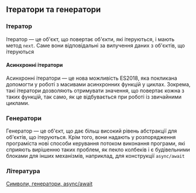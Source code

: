 ## Ітератори та генератори

### Ітератор

Ітератор — це об'єкт, що повертає об'єкти, які ітеруються, і мають метод `next`. Саме вони відповідальні за вилучення даних з об'єктів, що ітеруються

#### Асинхронні ітератори

Асинхронні ітератори — це нова можливість ES2018, яка покликана допомогти у роботі з масивами асинхронних функцій у циклах. Зокрема, такі ітератори дозволяють отримувати значення, що повертає кожна з таких функцій, так само, як це відбувається при роботі із звичайними циклами.

### Генератори

Генератор — це об'єкт, що дає більш високий рівень абстракції для об'єктів, що ітеруються. Крім того, вони надають у розпорядження програміста нові способи керування потоком виконання програми, які сприяють вирішенню таких проблем, як пекло колбеків і є будівельними блоками для інших механізмів, наприклад, для конструкції `async/await`

### Література

<a href="https://habr.com/ru/company/ruvds/blog/359004/">Символи, генератори, async/await</a>
